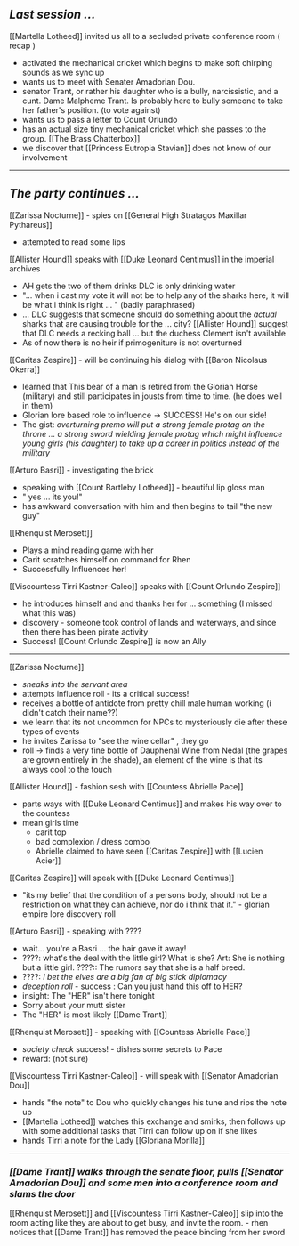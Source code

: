 
## _Last session ..._

 [[Martella Lotheed]] invited us all to a secluded private conference room ( recap )
- activated the mechanical cricket which begins to make soft chirping sounds as we sync up
- wants us to meet with Senater Amadorian Dou.
- senator Trant, or rather his daughter who is a bully, narcissistic, and a cunt.  Dame Malpheme Trant.  Is probably here to bully someone to take her father's position. (to vote against)
- wants us to pass a letter to Count Orlundo
- has an actual size tiny mechanical cricket which she passes to the group. [[The Brass Chatterbox]]
- we discover that [[Princess Eutropia Stavian]] does not know of our involvement
___

## _The party continues ..._

[[Zarissa Nocturne]] - spies on [[General High Stratagos Maxillar Pythareus]]
- attempted to read some lips

[[Allister Hound]] speaks with [[Duke Leonard Centimus]] in the imperial archives
- AH gets the two of them drinks DLC is only drinking water
- "... when i cast my vote it will not be to help any of the sharks here, it will be what i think is right ... " (badly paraphrased)
- ... DLC suggests that someone should do something about the _actual_ sharks that are causing trouble for the ... city?  [[Allister Hound]] suggest that DLC needs a recking ball ... but the duchess Clement isn't available
- As of now there is no heir if primogeniture is not overturned

[[Caritas Zespire]] - will be continuing his dialog with [[Baron Nicolaus Okerra]]
- learned that This bear of a man is retired from the Glorian Horse (military) and still participates in jousts from time to time. (he does well in them)
- Glorian lore based role to influence ->  SUCCESS! He's on our side!
- The gist:  _overturning premo will put a strong female protag on the throne ... a strong sword wielding female protag which might influence young girls (his daughter) to take up a career in politics instead of the military_

[[Arturo Basri]]  - investigating the brick
- speaking with [[Count Bartleby Lotheed]] - beautiful lip gloss man
- " yes ... its you!"
- has awkward conversation with him and then begins to tail "the new guy"

[[Rhenquist Merosett]] 
- Plays a mind reading game with her
- Carit scratches himself on command for Rhen
- Successfully Influences her! 

[[Viscountess Tirri Kastner-Caleo]] speaks with [[Count Orlundo Zespire]]
- he introduces himself and and thanks her for ... something (I missed what this was)
- discovery -  someone took control of lands and waterways, and since then there has been pirate activity
- Success!  [[Count Orlundo Zespire]] is now an Ally
  
___

[[Zarissa Nocturne]] 
- _sneaks into the servant area_
- attempts influence roll - its a critical success!
- receives a bottle of antidote from pretty chill male human working  (i didn't catch their name??)
- we learn that its not uncommon for NPCs to mysteriously die after these types of events
- he invites Zarissa to "see the wine cellar" , they go
- roll -> finds a very fine bottle of Dauphenal Wine from Nedal (the grapes are grown entirely in the shade), an element of the wine is that its always cool to the touch

[[Allister Hound]] - fashion sesh with [[Countess Abrielle Pace]]
- parts ways with [[Duke Leonard Centimus]] and makes his way over to the countess
- mean girls time
	- carit top
	- bad complexion / dress combo
	- Abrielle claimed to have seen [[Caritas Zespire]] with [[Lucien Acier]]

[[Caritas Zespire]] will speak with [[Duke Leonard Centimus]]
- "its my belief that the condition of a persons body, should not be a restriction on what they can achieve, nor do i think that it." - glorian empire lore discovery roll 
 
[[Arturo Basri]] -  speaking with ????
- wait... you're a Basri ... the hair gave it away!
- ????: what's the deal with the little girl?  What is she?  Art:  She is nothing but a little girl.  ????:: The rumors say that she is a half breed.
- ????: _I bet the elves are a big fan of big stick diplomacy_
- _deception roll_  - success :  Can you just hand this off to HER?
- insight:  The "HER" isn't here tonight
- Sorry about your mutt sister
- The "HER" is most likely [[Dame Trant]]

[[Rhenquist Merosett]] - speaking with [[Countess Abrielle Pace]]
- _society check_ success!  - dishes some secrets to Pace
- reward:  (not sure)

[[Viscountess Tirri Kastner-Caleo]] - will speak with [[Senator Amadorian Dou]]
- hands "the note" to Dou who quickly changes his tune and rips the note up
- [[Martella Lotheed]] watches this exchange and smirks, then follows up with some additional tasks that Tirri can follow up on if she likes
- hands Tirri a note for the Lady [[Gloriana Morilla]]

___

### _[[Dame Trant]] walks through the senate floor, pulls [[Senator Amadorian Dou]] and some men into a conference room and slams the door_

[[Rhenquist Merosett]] and [[Viscountess Tirri Kastner-Caleo]] slip into the room acting like they are about to get busy, and invite the room.
	- rhen notices that [[Dame Trant]] has removed the peace binding from her sword








